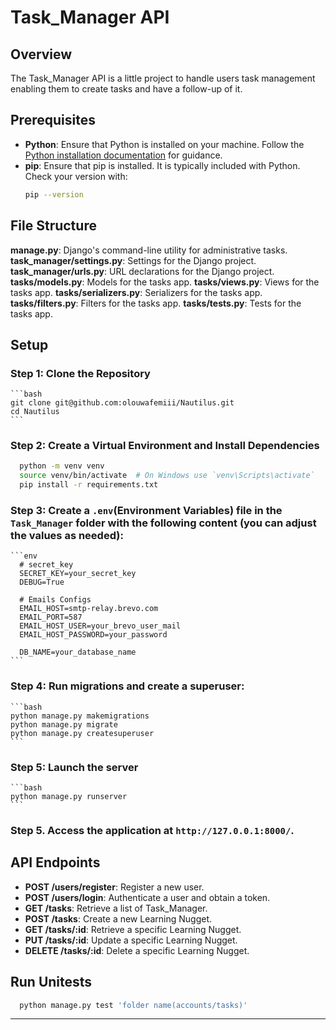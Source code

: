 # Task_Manager API

## Overview

The Task_Manager API is a little project to handle users task management enabling them to create tasks and have a follow-up of it.

## Prerequisites

- **Python**: Ensure that Python is installed on your machine. Follow the [Python installation documentation](https://www.python.org/downloads/) for guidance.
- **pip**: Ensure that pip is installed. It is typically included with Python. Check your version with:
  ```bash
  pip --version

## File Structure

**manage.py**: Django's command-line utility for administrative tasks.
**task_manager/settings.py**: Settings for the Django project.
**task_manager/urls.py**: URL declarations for the Django project.
**tasks/models.py**: Models for the tasks app.
**tasks/views.py**: Views for the tasks app.
**tasks/serializers.py**: Serializers for the tasks app.
**tasks/filters.py**: Filters for the tasks app.
**tasks/tests.py**: Tests for the tasks app.

## Setup

### Step 1: Clone the Repository
    ```bash
    git clone git@github.com:olouwafemiii/Nautilus.git
    cd Nautilus
    ```
### Step 2: Create a Virtual Environment and Install Dependencies
  ```bash
    python -m venv venv
    source venv/bin/activate  # On Windows use `venv\Scripts\activate`
    pip install -r requirements.txt
  ```
### Step 3: Create a `.env`(Environment Variables) file in the `Task_Manager` folder with the following content (you can adjust the values as needed):
    ```env
      # secret_key
      SECRET_KEY=your_secret_key
      DEBUG=True
      
      # Emails Configs
      EMAIL_HOST=smtp-relay.brevo.com
      EMAIL_PORT=587
      EMAIL_HOST_USER=your_brevo_user_mail
      EMAIL_HOST_PASSWORD=your_password

      DB_NAME=your_database_name
    ```

### Step 4: Run migrations and create a superuser:
    ```bash
    python manage.py makemigrations
    python manage.py migrate
    python manage.py createsuperuser
    ```

### Step 5: Launch the server
    ```bash
    python manage.py runserver
    ```

### Step 5. Access the application at `http://127.0.0.1:8000/`.

## API Endpoints

- **POST /users/register**: Register a new user.
- **POST /users/login**: Authenticate a user and obtain a token.
- **GET /tasks**: Retrieve a list of Task_Manager.
- **POST /tasks**: Create a new Learning Nugget.
- **GET /tasks/:id**: Retrieve a specific Learning Nugget.
- **PUT /tasks/:id**: Update a specific Learning Nugget.
- **DELETE /tasks/:id**: Delete a specific Learning Nugget.


## Run Unitests

  ```bash
    python manage.py test 'folder name(accounts/tasks)'
  ```

---
